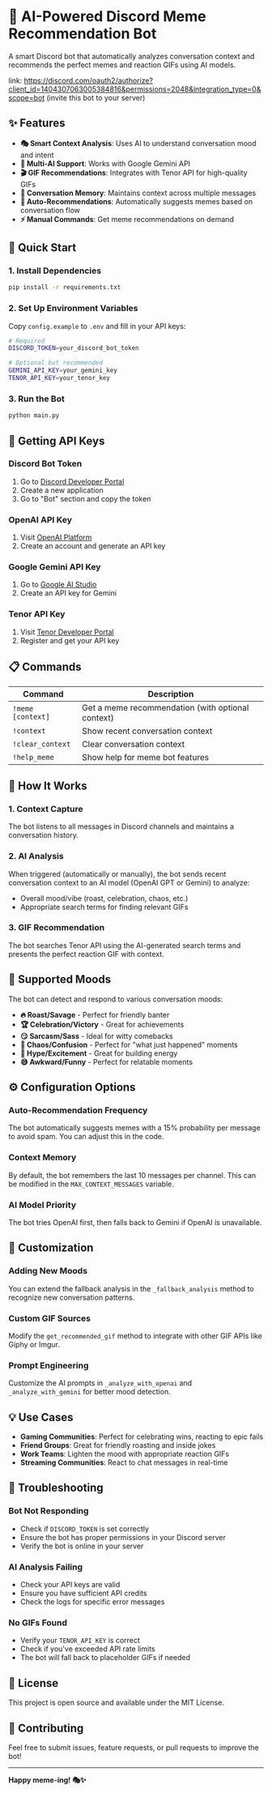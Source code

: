 # 🤖 AI-Powered Discord Meme Recommendation Bot

A smart Discord bot that automatically analyzes conversation context and recommends the perfect memes and reaction GIFs using AI models.

link: https://discord.com/oauth2/authorize?client_id=1404307063005384816&permissions=2048&integration_type=0&scope=bot (invite this bot to your server)


## ✨ Features

- **🎭 Smart Context Analysis**: Uses AI to understand conversation mood and intent
- **🤖 Multi-AI Support**: Works with Google Gemini API
- **🎬 GIF Recommendations**: Integrates with Tenor API for high-quality GIFs
- **💬 Conversation Memory**: Maintains context across multiple messages
- **🚀 Auto-Recommendations**: Automatically suggests memes based on conversation flow
- **⚡ Manual Commands**: Get meme recommendations on demand

## 🚀 Quick Start

### 1. Install Dependencies
```bash
pip install -r requirements.txt
```

### 2. Set Up Environment Variables
Copy `config.example` to `.env` and fill in your API keys:

```bash
# Required
DISCORD_TOKEN=your_discord_bot_token

# Optional but recommended
GEMINI_API_KEY=your_gemini_key  
TENOR_API_KEY=your_tenor_key
```

### 3. Run the Bot
```bash
python main.py
```

## 🔑 Getting API Keys

### Discord Bot Token
1. Go to [Discord Developer Portal](https://discord.com/developers/applications)
2. Create a new application
3. Go to "Bot" section and copy the token

### OpenAI API Key
1. Visit [OpenAI Platform](https://platform.openai.com/api-keys)
2. Create an account and generate an API key

### Google Gemini API Key
1. Go to [Google AI Studio](https://makersuite.google.com/app/apikey)
2. Create an API key for Gemini

### Tenor API Key
1. Visit [Tenor Developer Portal](https://tenor.com/developer/keyregistration)
2. Register and get your API key

## 📋 Commands

| Command | Description |
|---------|-------------|
| `!meme [context]` | Get a meme recommendation (with optional context) |
| `!context` | Show recent conversation context |
| `!clear_context` | Clear conversation context |
| `!help_meme` | Show help for meme bot features |

## 🧠 How It Works

### 1. **Context Capture**
The bot listens to all messages in Discord channels and maintains a conversation history.

### 2. **AI Analysis**
When triggered (automatically or manually), the bot sends recent conversation context to an AI model (OpenAI GPT or Gemini) to analyze:
- Overall mood/vibe (roast, celebration, chaos, etc.)
- Appropriate search terms for finding relevant GIFs

### 3. **GIF Recommendation**
The bot searches Tenor API using the AI-generated search terms and presents the perfect reaction GIF with context.

## 🎯 Supported Moods

The bot can detect and respond to various conversation moods:
- **🔥 Roast/Savage** - Perfect for friendly banter
- **🏆 Celebration/Victory** - Great for achievements
- **😏 Sarcasm/Sass** - Ideal for witty comebacks
- **🤯 Chaos/Confusion** - Perfect for "what just happened" moments
- **🎉 Hype/Excitement** - Great for building energy
- **😅 Awkward/Funny** - Perfect for relatable moments

## ⚙️ Configuration Options

### Auto-Recommendation Frequency
The bot automatically suggests memes with a 15% probability per message to avoid spam. You can adjust this in the code.

### Context Memory
By default, the bot remembers the last 10 messages per channel. This can be modified in the `MAX_CONTEXT_MESSAGES` variable.

### AI Model Priority
The bot tries OpenAI first, then falls back to Gemini if OpenAI is unavailable.

## 🔧 Customization

### Adding New Moods
You can extend the fallback analysis in the `_fallback_analysis` method to recognize new conversation patterns.

### Custom GIF Sources
Modify the `get_recommended_gif` method to integrate with other GIF APIs like Giphy or Imgur.

### Prompt Engineering
Customize the AI prompts in `_analyze_with_openai` and `_analyze_with_gemini` for better mood detection.

## 💡 Use Cases

- **Gaming Communities**: Perfect for celebrating wins, reacting to epic fails
- **Friend Groups**: Great for friendly roasting and inside jokes
- **Work Teams**: Lighten the mood with appropriate reaction GIFs
- **Streaming Communities**: React to chat messages in real-time

## 🚨 Troubleshooting

### Bot Not Responding
- Check if `DISCORD_TOKEN` is set correctly
- Ensure the bot has proper permissions in your Discord server
- Verify the bot is online in your server

### AI Analysis Failing
- Check your API keys are valid
- Ensure you have sufficient API credits
- Check the logs for specific error messages

### No GIFs Found
- Verify your `TENOR_API_KEY` is correct
- Check if you've exceeded API rate limits
- The bot will fall back to placeholder GIFs if needed

## 📝 License

This project is open source and available under the MIT License.

## 🤝 Contributing

Feel free to submit issues, feature requests, or pull requests to improve the bot!

---

**Happy meme-ing! 🎭✨**
